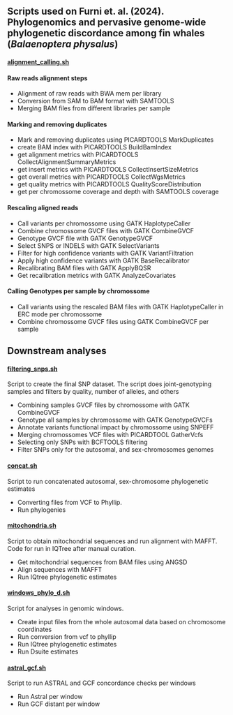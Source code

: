 <div id="header">

</div>

## Scripts used on Furni et. al. (2024). Phylogenomics and pervasive genome-wide phylogenetic discordance among fin whales (_Balaenoptera physalus_)   


#### [alignment_calling.sh](https://github.com/fabriciofurni/phylo_fin/blob/main/alignment_calling.sh) <a name="alignment_calling"></a>


#### Raw reads alignment steps 

- Alignment of raw reads with BWA mem per library
- Conversion from SAM to BAM format with SAMTOOLS
- Merging BAM files from different libraries per sample 

#### Marking and removing duplicates 

- Mark and removing duplicates using PICARDTOOLS MarkDuplicates 
- create BAM index with PICARDTOOLS BuildBamIndex
- get alignment metrics with PICARDTOOLS CollectAlignmentSummaryMetrics
- get insert metrics with PICARDTOOLS CollectInsertSizeMetrics
- get overall metrics with PICARDTOOLS CollectWgsMetrics
- get quality metrics with PICARDTOOLS QualityScoreDistribution
- get per chromossome coverage and depth with SAMTOOLS coverage

#### Rescaling aligned reads 

- Call variants per chromossome using GATK HaplotypeCaller 
- Combine chromossome GVCF files with GATK CombineGVCF
- Genotype GVCF file with GATK GenotypeGVCF 
- Select SNPS or INDELS with GATK SelectVariants 
- Filter for high confidence variants with GATK VariantFiltration
- Apply high confidence variants with GATK BaseRecalibrator
- Recalibrating BAM files with GATK ApplyBQSR
- Get recalibration metrics with GATK AnalyzeCovariates

#### Calling Genotypes per sample by chromossome 

- Call variants using the rescaled BAM files with GATK HaplotypeCaller in ERC mode per chromossome
- Combine chromossome GVCF files using GATK CombineGVCF per sample 


## Downstream analyses 

#### [filtering_snps.sh](https://github.com/fabriciofurni/phylo_fin/blob/main/filtering_snps.sh) <a name="filtering_snps"></a>

Script to create the final SNP dataset. The script does joint-genotyping samples and filters by quality, number of alleles, and others

- Combining samples GVCF files by chromossome with GATK CombineGVCF
- Genotype all samples by chromossome with GATK GenotypeGVCFs
- Annotate variants functional impact by chromossome using SNPEFF 
- Merging chromossomes VCF files with PICARDTOOL GatherVcfs
- Selecting only SNPs with BCFTOOLS filtering
- Filter SNPs only for the autosomal, and sex-chromosomes genomes


#### [concat.sh](https://github.com/fabriciofurni/phylo_fin/blob/main/concatenated.sh) <a name="concatenated"></a>

Script to run concatenated autosomal, sex-chromosome phylogenetic estimates 

- Converting files from VCF to Phyllip. 
- Run phylogenies
  

#### [mitochondria.sh](https://github.com/fabriciofurni/phylo_fin/blob/main/mitochondria.sh) <a name="mitochondria"></a>

Script to obtain mitochondrial sequences and run alignment with MAFFT. Code for run in IQTree after manual curation. 

- Get mitochondrial sequences from BAM files using ANGSD
- Align sequences with MAFFT
- Run IQtree phylogenetic estimates 


#### [windows_phylo_d.sh](https://github.com/fabriciofurni/phylo_fin/blob/main/windows_phylo_d.sh) <a name="windows"></a>

Script for analyses in genomic windows.

- Create input files from the whole autosomal data based on chromosome coordinates
- Run conversion from vcf to phyllip
- Run IQtree phylogenetic estimates
- Run Dsuite estimates

#### [astral_gcf.sh](https://github.com/fabriciofurni/phylo_fin/blob/main/astral_gcf.sh) <a name="astral_gcf"></a>

Script to run ASTRAL and GCF concordance checks per windows

- Run Astral per window
- Run GCF distant per window
  



 
